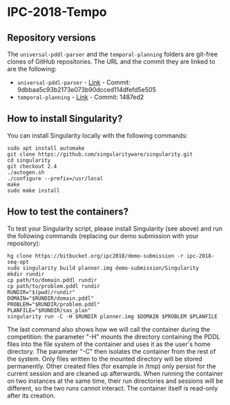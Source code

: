 # IPC-2018-Tempo

## Repository versions
The `universal-pddl-parser` and the `temporal-planning` folders are git-free clones of GitHub repositories. The URL and the commit they are linked to are the following:

* `universal-pddl-parser` - [Link](https://github.com/aig-upf/universal-pddl-parser) - Commit: 9dbbaa5c93b2173e073b90dcced114dfefd5e505
* `temporal-planning` - [Link](https://github.com/aig-upf/temporal-planning) - Commit: 1487ed2

## How to install Singularity?
You can install Singularity locally with the following commands:
```
sudo apt install automake
git clone https://github.com/singularityware/singularity.git
cd singularity
git checkout 2.4
./autogen.sh
./configure --prefix=/usr/local
make
sudo make install
```

## How to test the containers?
To test your Singularity script, please install Singularity (see above) and run the following commands (replacing our demo submission with your repository):
```
hg clone https://bitbucket.org/ipc2018/demo-submission -r ipc-2018-seq-opt
sudo singularity build planner.img demo-submission/Singularity
mkdir rundir
cp path/to/domain.pddl rundir
cp path/to/problem.pddl rundir
RUNDIR="$(pwd)/rundir"
DOMAIN="$RUNDIR/domain.pddl"
PROBLEM="$RUNDIR/problem.pddl"
PLANFILE="$RUNDIR/sas_plan"
singularity run -C -H $RUNDIR planner.img $DOMAIN $PROBLEM $PLANFILE
```

The last command also shows how we will call the container during the competition: the parameter "-H" mounts the directory containing the PDDL files into the file system of the container and uses it as the user's home directory. The parameter "-C" then isolates the container from the rest of the system. Only files written to the mounted directory will be stored permanently. Other created files (for example in /tmp) only persist for the current session and are cleaned up afterwards. When running the container on two instances at the same time, their run directories and sessions will be different, so the two runs cannot interact. The container itself is read-only after its creation.

